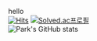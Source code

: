 hello  
[![Hits](https://hits.seeyoufarm.com/api/count/incr/badge.svg?url=https%3A%2F%2Fgithub.com%2FbyeongjuPark&count_bg=%2373CDBC&title_bg=%2357BCF1&icon=github.svg&icon_color=%23000000&title=hits&edge_flat=false)](https://hits.seeyoufarm.com)
[![Solved.ac프로필](http://mazassumnida.wtf/api/mini/generate_badge?boj=pbj2577)](https://solved.ac/pbj2577)  
![Park's GitHub stats](https://github-readme-stats.vercel.app/api?username=byeongjuPark&show_icons=true&theme=cobalt)
 
